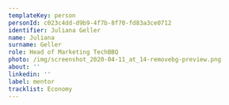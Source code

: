 ```yaml
---
templateKey: person
personId: c023c4dd-d9b9-4f7b-8f70-fd83a3ce0712
identifier: Juliana Geller
name: Juliana
surname: Geller
role: Head of Marketing TechBBQ
photo: /img/screenshot_2020-04-11_at_14-removebg-preview.png
about: ''
linkedin: ''
label: mentor
tracklist: Economy
---
```

